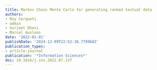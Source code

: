 ```yaml
---
title: Markov Chain Monte Carlo for generating ranked textual data
authors:
- Roy Cerqueti
- admin
- Gurjeet Dhesi
- Marcel Ausloos
date: '2022-01-01'
publishDate: '2024-12-09T22:52:38.779968Z'
publication_types:
- article-journal
publication: '*Information Sciences*'
doi: 10.1016/j.ins.2022.07.137
---
```

